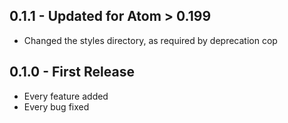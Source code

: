 ## 0.1.1 - Updated for Atom > 0.199
* Changed the styles directory, as required by deprecation cop

## 0.1.0 - First Release
* Every feature added
* Every bug fixed
